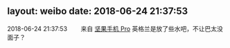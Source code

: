 layout: weibo
date: 2018-06-24 21:37:53
---
2018-06-24 21:37:53  &nbsp;&nbsp;&nbsp;&nbsp;&nbsp;&nbsp; 来自 <a href="http://app.weibo.com/t/feed/Z4AgP" rel="nofollow">坚果手机 Pro</a>
英格兰是放了些水吧，不让巴太没面子？ ​​​
